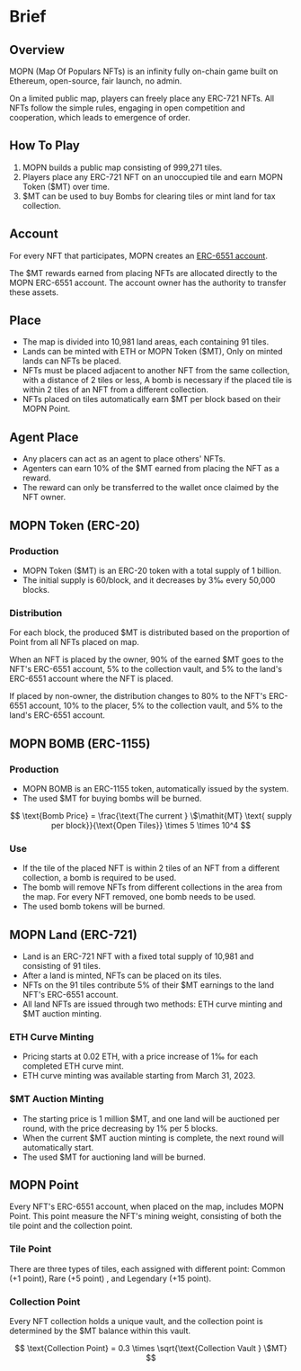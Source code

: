 # Brief

## Overview

MOPN (Map Of Populars NFTs) is an infinity fully on-chain game built on Ethereum, open-source, fair launch, no admin.

On a limited public map, players can freely place any ERC-721 NFTs. All NFTs follow the simple rules, engaging in open competition and cooperation, which leads to emergence of order.

## How To Play

1. MOPN builds a public map consisting of 999,271 tiles.
2. Players place any ERC-721 NFT on an unoccupied tile and earn MOPN Token ($MT) over time.
3. $MT can be used to buy Bombs for clearing tiles or mint land for tax collection.

## Account

For every NFT that participates, MOPN creates an [ERC-6551 account](erc-6551-account.md).

The $MT rewards earned from placing NFTs are allocated directly to the MOPN ERC-6551 account. The account owner has the authority to transfer these assets.

## Place

* The map is divided into 10,981 land areas, each containing 91 tiles.
* Lands can be minted with ETH or MOPN Token ($MT), Only on minted lands can NFTs be placed.
* NFTs must be placed adjacent to another NFT from the same collection, with a distance of 2 tiles or less, A bomb is necessary if the placed tile is within 2 tiles of an NFT from a different collection.
* NFTs placed on tiles automatically earn $MT per block based on their MOPN Point.

## Agent Place

* Any placers can act as an agent to place others' NFTs.
* Agenters can earn 10% of the $MT earned from placing the NFT as a reward.
* The reward can only be transferred to the wallet once claimed by the NFT owner.

## MOPN Token (ERC-20)

### Production

* MOPN Token ($MT) is an ERC-20 token with a total supply of 1 billion.
* The initial supply is 60/block, and it decreases by 3‰ every 50,000 blocks.

### Distribution

For each block, the produced $MT is distributed based on the proportion of Point from all NFTs placed on map.

When an NFT is placed by the owner, 90% of the earned $MT goes to the NFT's ERC-6551 account, 5% to the collection vault, and 5% to the land's ERC-6551 account where the NFT is placed.&#x20;

If placed by non-owner, the distribution changes to 80% to the NFT's ERC-6551 account, 10% to the placer, 5% to the collection vault, and 5% to the land's ERC-6551 account.

## MOPN BOMB (ERC-1155)

### Production

* MOPN BOMB is an ERC-1155 token, automatically issued by the system.
* The used $MT for buying bombs will be burned.

$$
\text{Bomb Price} = \frac{\text{The current } \$\mathit{MT} \text{ supply per block}}{\text{Open Tiles}} \times 5 \times 10^4
$$

### Use

* If the tile of the placed NFT is within 2 tiles of an NFT from a different collection, a bomb is required to be used.
* The bomb will remove NFTs from different collections in the area from the map. For every NFT removed, one bomb needs to be used.
* The used bomb tokens will be burned.

## MOPN Land (ERC-721)

* Land is an ERC-721 NFT with a fixed total supply of 10,981 and consisting of 91 tiles.
* After a land is minted, NFTs can be placed on its tiles.
* NFTs on the 91 tiles contribute 5% of their $MT earnings to the land NFT's ERC-6551 account.
* All land NFTs are issued through two methods: ETH curve minting and $MT auction minting.

### ETH Curve Minting

* Pricing starts at 0.02 ETH, with a price increase of 1‰ for each completed ETH curve mint.
* ETH curve minting was available starting from March 31, 2023.

### $MT Auction Minting

* The starting price is 1 million $MT, and one land will be auctioned per round, with the price decreasing by 1% per 5 blocks.
* When the current $MT auction minting is complete, the next round will automatically start.
* The used $MT for auctioning land will be burned.

## MOPN Point

Every NFT's ERC-6551 account, when placed on the map, includes MOPN Point. This point measure the NFT's mining weight, consisting of both the tile point and the collection point.

### Tile Point

There are three types of tiles, each assigned with different point: Common (+1 point), Rare (+5 point) , and Legendary (+15 point).

### Collection Point

Every NFT collection holds a unique vault, and the collection point is determined by the $MT balance within this vault.

$$
\text{Collection Point} = 0.3 \times \sqrt{\text{Collection Vault } \$MT}
$$
